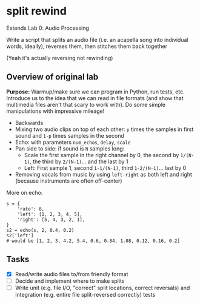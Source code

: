 # split rewind

Extends Lab 0: Audio Processing

Write a script that splits an audio file (i.e. an acapella song into individual words, ideally), reverses them, then stitches them back together

(Yeah it's actually reversing not rewinding)

## Overview of original lab

**Purpose:** Warmup/make sure we can program in Python, run tests, etc. Introduce us to the idea that we can read in file formats (and show that multimedia files aren't that scary to work with). Do some simple manipulations with impressive mileage!

- Backwards
- Mixing two audio clips on top of each other: `p` times the samples in first sound and `1-p` times samples in the second
- Echo: with parameters `num_echos`, `delay`, `scale`
- Pan side to side: if sound is `N` samples long:
  - Scale the first sample in the right channel by 0, the second by `1/(N-1)`, the third by `2/(N-1)`... and the last by 1
  - Left: First sample 1, second `1-1/(N-1)`, third `1-2/(N-1)`... last by 0
- Removing vocals from music by using `left-right` as both left and right (because instruments are often off-center)

More on echo:

```
s = {
    'rate': 8,
    'left': [1, 2, 3, 4, 5],
    'right': [5, 4, 3, 2, 1],
}
s2 = echo(s, 2, 0.4, 0.2)
s2['left']
# would be [1, 2, 3, 4.2, 5.4, 0.6, 0.84, 1.08, 0.12, 0.16, 0.2]
```

## Tasks

- [x] Read/write audio files to/from friendly format
- [ ] Decide and implement where to make splits
- [ ] Write unit (e.g. file I/O, "correct" split locations, correct reversals) and integration (e.g. entire file split-reversed correctly) tests